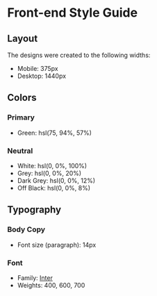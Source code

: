 # Front-end Style Guide

## Layout

The designs were created to the following widths:

-   Mobile: 375px
-   Desktop: 1440px

## Colors

### Primary

-   Green: hsl(75, 94%, 57%)

### Neutral

-   White: hsl(0, 0%, 100%)
-   Grey: hsl(0, 0%, 20%)
-   Dark Grey: hsl(0, 0%, 12%)
-   Off Black: hsl(0, 0%, 8%)

## Typography

### Body Copy

-   Font size (paragraph): 14px

### Font

-   Family: [Inter](https://fonts.google.com/specimen/Inter)
-   Weights: 400, 600, 700
